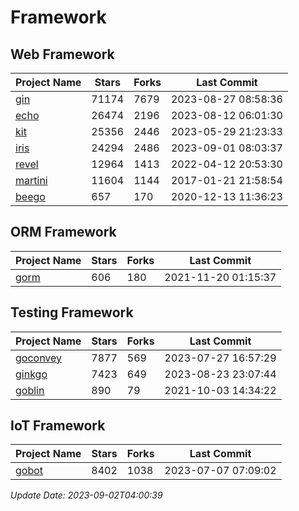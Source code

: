 # Framework

## Web Framework
| Project Name | Stars | Forks | Last Commit |
| ------------ | ----- | ----- | ----------- |
| [gin](https://github.com/gin-gonic/gin) | 71174 | 7679 | 2023-08-27 08:58:36 |
| [echo](https://github.com/labstack/echo) | 26474 | 2196 | 2023-08-12 06:01:30 |
| [kit](https://github.com/go-kit/kit) | 25356 | 2446 | 2023-05-29 21:23:33 |
| [iris](https://github.com/kataras/iris) | 24294 | 2486 | 2023-09-01 08:03:37 |
| [revel](https://github.com/revel/revel) | 12964 | 1413 | 2022-04-12 20:53:30 |
| [martini](https://github.com/go-martini/martini) | 11604 | 1144 | 2017-01-21 21:58:54 |
| [beego](https://github.com/astaxie/beego) | 657 | 170 | 2020-12-13 11:36:23 |

## ORM Framework
| Project Name | Stars | Forks | Last Commit |
| ------------ | ----- | ----- | ----------- |
| [gorm](https://github.com/jinzhu/gorm) | 606 | 180 | 2021-11-20 01:15:37 |

## Testing Framework
| Project Name | Stars | Forks | Last Commit |
| ------------ | ----- | ----- | ----------- |
| [goconvey](https://github.com/smartystreets/goconvey) | 7877 | 569 | 2023-07-27 16:57:29 |
| [ginkgo](https://github.com/onsi/ginkgo) | 7423 | 649 | 2023-08-23 23:07:44 |
| [goblin](https://github.com/franela/goblin) | 890 | 79 | 2021-10-03 14:34:22 |

## IoT Framework
| Project Name | Stars | Forks | Last Commit |
| ------------ | ----- | ----- | ----------- |
| [gobot](https://github.com/hybridgroup/gobot) | 8402 | 1038 | 2023-07-07 07:09:02 |

*Update Date: 2023-09-02T04:00:39*